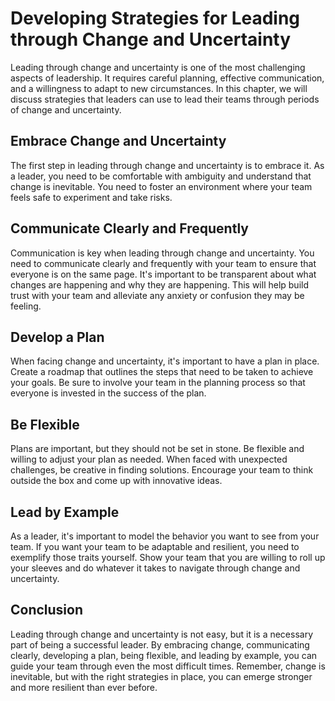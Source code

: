 Developing Strategies for Leading through Change and Uncertainty
===================================================================================================================

Leading through change and uncertainty is one of the most challenging aspects of leadership. It requires careful planning, effective communication, and a willingness to adapt to new circumstances. In this chapter, we will discuss strategies that leaders can use to lead their teams through periods of change and uncertainty.

Embrace Change and Uncertainty
------------------------------

The first step in leading through change and uncertainty is to embrace it. As a leader, you need to be comfortable with ambiguity and understand that change is inevitable. You need to foster an environment where your team feels safe to experiment and take risks.

Communicate Clearly and Frequently
----------------------------------

Communication is key when leading through change and uncertainty. You need to communicate clearly and frequently with your team to ensure that everyone is on the same page. It's important to be transparent about what changes are happening and why they are happening. This will help build trust with your team and alleviate any anxiety or confusion they may be feeling.

Develop a Plan
--------------

When facing change and uncertainty, it's important to have a plan in place. Create a roadmap that outlines the steps that need to be taken to achieve your goals. Be sure to involve your team in the planning process so that everyone is invested in the success of the plan.

Be Flexible
-----------

Plans are important, but they should not be set in stone. Be flexible and willing to adjust your plan as needed. When faced with unexpected challenges, be creative in finding solutions. Encourage your team to think outside the box and come up with innovative ideas.

Lead by Example
---------------

As a leader, it's important to model the behavior you want to see from your team. If you want your team to be adaptable and resilient, you need to exemplify those traits yourself. Show your team that you are willing to roll up your sleeves and do whatever it takes to navigate through change and uncertainty.

Conclusion
----------

Leading through change and uncertainty is not easy, but it is a necessary part of being a successful leader. By embracing change, communicating clearly, developing a plan, being flexible, and leading by example, you can guide your team through even the most difficult times. Remember, change is inevitable, but with the right strategies in place, you can emerge stronger and more resilient than ever before.
